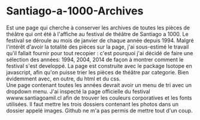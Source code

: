 # Santiago-a-1000-Archives
Est une page qui cherche à conserver les archives de toutes les pièces de théâtre qui ont été à l'affiche au festival de théâtre de Santiago a 1000.
Le festival se déroule au mois de janvier de chaque année depuis 1994. Malgré l'intérêt d'avoir la totalité des pièces sur la page, j'ai sous-estimé le travail qu'il fallait fournir pour tout recopier : c'est pourquoi j'ai décidé de faire une sélection des années: 1994, 2004, 2014 de façon à montrer comment le festival s'est developpé. 
La page est construite avec le package Isotope en javascript, afin qu'on puisse trier les pièces de théâtre par categorie. Bien évidemment avec, en outre, du html et du css.  
Une page contenant toutes les années devrait avoir un menu de tri avec un dropdown menu.
J'ai inspecté la page officielle du festival wwww.santiagoamil.cl afin de trouver les couleurs corporatives et les fonts utilisées. 
Il faut mettre les trois dossiers contenant les photos dans un dossier appelé images. Github ne m'a pas permis de mettre tout d'un coup. 
